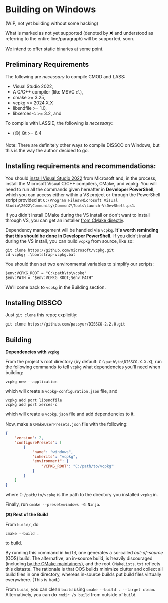 Building on Windows 
=================
(WIP, not yet building without some hacking)

What is marked as not yet supported (denoted by ❌ and understood as referring to the entire line/paragraph) will be supported, soon.

We intend to offer static binaries at some point.

Preliminary Requirements
--------------------------

The following are *necessary* to compile CMOD and LASS:

- Visual Studio 2022,
- A C/C++ compiler (like MSVC `cl`),
- cmake >= 3.25,
- vcpkg >= 2024.X.X
- libsndfile >= 1.0,
- libxerces-c >= 3.2, and
<!-- - muparser >= 2.X -->

To compile with LASSIE, the following is *necessary*:

- (🟡) Qt >= 6.4

Note: There are definitely other ways to compile DISSCO on Windows, but this is the way the author decided to go.

Installing requirements and recommendations:
--------------------------------------------

<!-- *For all methods*, it's worth keeping in mind that we statically link `muparser`, meaning you don't need to worry about installing it. Please report any issues related to muparser during compilation. -->

You should [install Visual Studio 2022](https://visualstudio.microsoft.com/) from Microsoft and, in the process, install the Microsoft Visual C/C++ compilers, CMake, and vcpkg. You will need to run all the commands given hereafter in **Developer PowerShell**, which you can access either within a VS project or through the PowerShell script provided at `C:\Program Files\Microsoft Visual Studio\2022\Community\Common7\Tools\Launch-VsDevShell.ps1`.

If you didn't install CMake during the VS install or don't want to install through VS, you can get an installer [from CMake directly](https://cmake.org/download/).

Dependency management will be handled via `vcpkg`. **It's worth reminding that this should be done in Developer PowerShell.** If you didn't install during the VS install, you can build `vcpkg` from source, like so:

    git clone https://github.com/microsoft/vcpkg.git
    cd vcpkg; .\bootstrap-vcpkg.bat

You should then set two environmental variables to simplify our scripts:

    $env:VCPKG_ROOT = "C:\path\to\vcpkg"
    $env:PATH = "$env:VCPKG_ROOT;$env:PATH"

We'll come back to `vcpkg` in the Building section.

Installing DISSCO
-----------------
Just `git clone` this repo; explicitly:

    git clone https://github.com/passyur/DISSCO-2.2.0.git

Building
--------

**Dependencies with `vcpkg`**

From the project's root directory (by default: `C:\path\to\DISSCO-X.X.X`), run the following commands to tell `vcpkg` what dependencies you'll need when building:

    vcpkg new --application

which will create a `vcpkg-configuration.json` file, and

    vcpkg add port libsndfile
    vcpkg add port xerces-c

which will create a `vcpkg.json` file and add dependencies to it.

Now, make a `CMakeUserPresets.json` file with the following:
```json
{
    "version": 2,
    "configurePresets": [
        {
            "name": "windows",
            "inherits": "vcpkg",
            "environment": {
                "VCPKG_ROOT": "C:/path/to/vcpkg"
            }
        }
    ]
}
```
where `C:/path/to/vcpkg` is the path to the directory you installed `vcpkg` in.

Finally, run `cmake --preset=windows -G Ninja`.

**(❌) Rest of the Build** 

From `build/`, do

    cmake --build .

to build.

By running this command in `build`, one generates a so-called *out-of-source* (OOS) build. The alternative, an in-source build, is heavily discouraged (including [by the CMake maintainers](https://cmake.org/cmake/help/book/mastering-cmake/chapter/Getting%20Started.html#directory-structure)), and the root `CMakeLists.txt` reflects this distaste. The rationale is that OOS builds minimize clutter and collect all build files in one directory, whereas in-source builds put build files virtually everywhere. (This is bad.)

From `build`, you can clean `build` using `cmake --build . --target clean`. Alternatively, you can do `rmdir /s build` from outside of `build`.